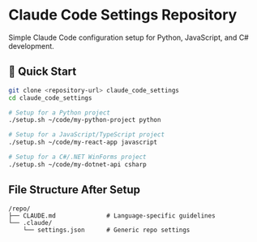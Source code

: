 # Claude Code Settings Repository

Simple Claude Code configuration setup for Python, JavaScript, and C# development.

## 🚀 Quick Start

```bash
git clone <repository-url> claude_code_settings
cd claude_code_settings

# Setup for a Python project
./setup.sh ~/code/my-python-project python

# Setup for a JavaScript/TypeScript project  
./setup.sh ~/code/my-react-app javascript

# Setup for a C#/.NET WinForms project
./setup.sh ~/code/my-dotnet-api csharp
```

## File Structure After Setup
```
/repo/
├── CLAUDE.md              # Language-specific guidelines
└── .claude/
    └── settings.json      # Generic repo settings
```
